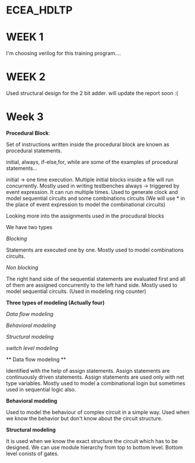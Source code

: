 # ECEA_HDLTP


# WEEK 1
I'm choosing verilog for this training program....



# WEEK 2
Used structural design for the 2 bit adder.
will update the report soon :(




# Week 3

**Procedural Block**:

Set of instructions written inside the procedural block are known as procedural statements.

initial, always, if-else,for, while are some of the examples of procedural statements...

initial -> one time execution. Multiple initial blocks inside a file will run concurrently. Mostly used in writing testbenches
always -> triggered by event expression. It can run multiple times. Used to generate clock and model sequential circuits and some combinations circuits (We will use * in the place of event expression to model the combinational circuits)

Looking more into the assignments used in the procudural blocks

We have two types

*Blocking*

Statements are executed one by one. Mostly used to model combinations circuits.

*Non blocking*

The right hand side of the sequential statements are evaluated first and all of them are assigned concurrently to the left hand side. Mostly used to model sequential circuits. (Used in modeling ring counter)

**Three types of modeling (Actually four)**

*Data flow modeling*

*Behavioral modeling*

*Structural modeling*

*switch level modeling*

** Data flow modeling **

Identified with the help of assign statements. Assign statements are continuously driven statements. Assign statements are used only with net type variables.
Mostly used to model a combinational login but sometimes used in sequential logic also.

**Behavioral modeling**

Used to model the behaviour of complex circuit in a simple way. Used when we know the behavior but don't know about the circuit structure.


**Structural modeling**

It is used when we know the exact structure the circuit which has to be designed. We can use module hierarchy from top to bottom level. Bottom level conists of gates.






